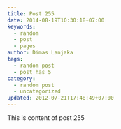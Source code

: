```yaml
---
title: Post 255
date: 2014-08-19T10:30:18+07:00
keywords:
  - random
  - post
  - pages
author: Dimas Lanjaka
tags:
  - random post
  - post has 5
category:
  - random post
  - uncategorized
updated: 2012-07-21T17:48:49+07:00
---
```

This is content of post 255